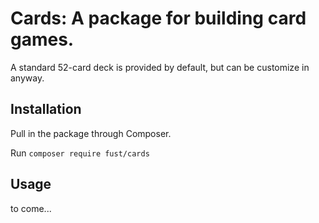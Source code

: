 # Cards: A package for building card games. 

A standard 52-card deck is provided by default, but can be customize in anyway.

## Installation

Pull in the package through Composer.

Run `composer require fust/cards`


## Usage

to come...

